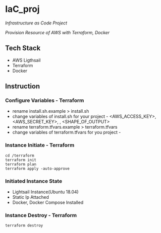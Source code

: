# IaC_proj
*Infrastructure as Code Project*

*Provision Resource of AWS with Terraform, Docker*

## Tech Stack
* AWS Ligthsail
* Terraform
* Docker

## Instruction
### Configure Variables - Terraform
* rename install.sh.example > install.sh
* change variables of install.sh for your project - <AWS_ACCESS_KEY>, <AWS_SECRET_KEY>, <REGION>, <SHAPE_OF_OUTPUT>
* rename terraform.tfvars.example > terraform.tfvars
* change variables of terraform.tfvars for you project - 
### Instance Initiate - Terraform
```
cd /terraform
terraform init
terraform plan
terraform apply -auto-approve
```

### Initiated Instance State
* Lightsail Instance(Ubuntu 18.04)
* Static Ip Attached
* Docker, Docker Compose Installed

### Instance Destroy - Terraform
```
terraform destroy
```
